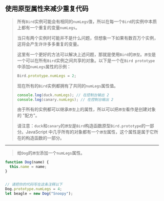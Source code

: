 ## 使用原型属性来减少重复代码

> 所有`Bird`实例可能会有相同的`numLegs`值，所以在每一个`Bird`的实例中本质上都有一个重复的变量`numLegs`。
>
> 当只有两个实例时可能并不是什么问题，但想象一下如果有数百万个实例，这将会产生许许多多重复的变量。
>
> 这里有一个更好的方法可以解决上述问题，那就是使用`Bird`的`原型`。`原型`是一个可以在所有`Bird`实例之间共享的对象。以下是一个在`Bird prototype`中添加`numLegs`属性的示例：
>
> ```js
> Bird.prototype.numLegs = 2;
> ```
>
> 现在所有的`Bird`实例都拥有了共同的`numLegs`属性值。
>
> ````js
> console.log(duck.numLegs); // 在控制台输出 2
> console.log(canary.numLegs); // 在控制台输出 2
> ````
>
> 由于所有的实例都可以继承`原型`上的属性，所以可以把`原型`看作是创建对象的 "配方"。
>
> 请注意：`duck`和`canary`的`原型`是`Bird`构造函数原型`Bird.prototype`的一部分。JavaScript 中几乎所有的对象都有一个`原型`属性，这个属性是属于它所在的构造函数的一部分。

---

> 给`Dog`的`原型`添加一个`numLegs`属性。

```js
function Dog(name) {
  this.name = name;
}


// 请把你的代码写在这条注释以下
Dog.prototype.numLegs = 4;
let beagle = new Dog("Snoopy");
```

